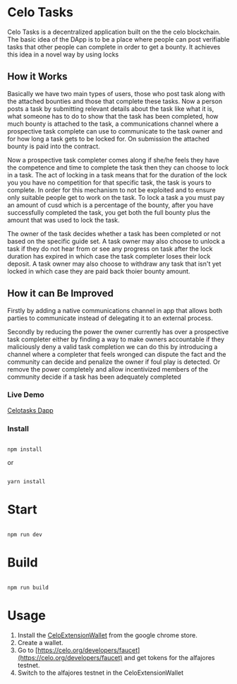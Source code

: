 # Celo Tasks
Celo Tasks is a decentralized application built on the the celo blockchain. The basic idea of the DApp is to be a place where people can post verifiable tasks that other people can complete in order to get a bounty. It achieves this idea in a novel way by using locks

## How it Works
Basically we have two main types of users, those who post task along with the attached bounties and those that complete these tasks. Now a person posts a task by submitting relevant details about the task like what it is, what someone has to do to show that the task has been completed, how much bounty is attached to the task, a communications channel where a prospective task complete can use to communicate to the task owner and for how long a task gets to be locked for. On submission the attached bounty is paid into the contract.

Now a prospective task completer comes along if she/he feels they have the competence and time to complete the task then they can choose to lock in a task. The act of locking in a task means that for the duration of the lock you you have no competition for that specific task, the task is yours to complete. In order for this mechanism to not be exploited and to ensure only suitable people get to work on the task. To lock a task a you must pay an amount of cusd which is a percentage of the bounty, after you have successfully completed the task, you get both the full bounty plus the amount that was used to lock the task.

The owner of the task decides whether a task has been completed or not based on the specific guide set. A task owner may also choose to unlock a task if they do not hear from or see any progress on task after the lock duration has expired in which case the task completer loses their lock deposit. A task owner may also choose to withdraw any task that isn't yet locked in which case they are paid back thoier bounty amount.

## How it can Be Improved
Firstly by adding a native communications channel in app that allows both parties to communicate instead of delegating it to an external process.

Secondly by reducing the power the owner currently has over a prospective task completer either by finding a way to make owners accountable if they maliciously deny a valid task completion we can do this by introducing a channel where a completer that feels wronged can dispute the fact and the community can decide and penalize the owner if foul play is detected. Or 
remove the power completely and allow incentivized members of the community decide if a task has been adequately completed

### Live Demo
[Celotasks Dapp](https://thompsonmina.github.io/CeloTasks/)
### Install

```

npm install

```

or 

```

yarn install

```

# Start

```

npm run dev

```

# Build

```

npm run build

```
# Usage
1. Install the [CeloExtensionWallet](https://chrome.google.com/webstore/detail/celoextensionwallet/kkilomkmpmkbdnfelcpgckmpcaemjcdh?hl=en) from the google chrome store.
2. Create a wallet.
3. Go to [https://celo.org/developers/faucet](https://celo.org/developers/faucet) and get tokens for the alfajores testnet.
4. Switch to the alfajores testnet in the CeloExtensionWallet
